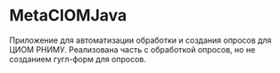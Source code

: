 # MetaCIOMJava

Приложение для автоматизации обработки и создания опросов для ЦИОМ РНИМУ. Реализована часть с обработкой опросов, но не созданием гугл-форм для опросов.

